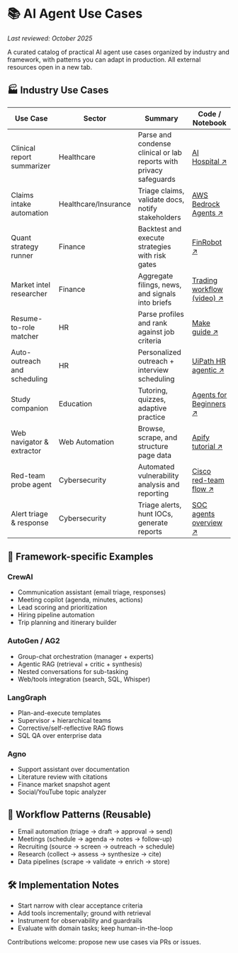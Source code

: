 # 📚 AI Agent Use Cases

_Last reviewed: October 2025_

A curated catalog of practical AI agent use cases organized by industry and framework, with patterns you can adapt in production. All external resources open in a new tab.

## 🏭 Industry Use Cases

| Use Case | Sector | Summary | Code / Notebook |
|---------|--------|---------|-----------------|
| Clinical report summarizer | Healthcare | Parse and condense clinical or lab reports with privacy safeguards | <a href="https://github.com/LibertFan/AI_Hospital" target="_blank" rel="noopener noreferrer">AI Hospital ↗</a> |
| Claims intake automation | Healthcare/Insurance | Triage claims, validate docs, notify stakeholders | <a href="https://aws-samples.github.io/amazon-bedrock-agents-healthcare-lifesciences/guides/" target="_blank" rel="noopener noreferrer">AWS Bedrock Agents ↗</a> |
| Quant strategy runner | Finance | Backtest and execute strategies with risk gates | <a href="https://github.com/AI4Finance-Foundation/FinRobot" target="_blank" rel="noopener noreferrer">FinRobot ↗</a> |
| Market intel researcher | Finance | Aggregate filings, news, and signals into briefs | <a href="https://www.youtube.com/watch?v=izW4abxIWe8" target="_blank" rel="noopener noreferrer">Trading workflow (video) ↗</a> |
| Resume-to-role matcher | HR | Parse profiles and rank against job criteria | <a href="https://www.make.com/en/how-to-guides/ai-recruiting-agent" target="_blank" rel="noopener noreferrer">Make guide ↗</a> |
| Auto-outreach and scheduling | HR | Personalized outreach + interview scheduling | <a href="https://www.uipath.com/solutions/department/hr-automation" target="_blank" rel="noopener noreferrer">UiPath HR agentic ↗</a> |
| Study companion | Education | Tutoring, quizzes, adaptive practice | <a href="https://github.com/microsoft/ai-agents-for-beginners" target="_blank" rel="noopener noreferrer">Agents for Beginners ↗</a> |
| Web navigator & extractor | Web Automation | Browse, scrape, and structure page data | <a href="https://blog.apify.com/ai-web-scraping-python/" target="_blank" rel="noopener noreferrer">Apify tutorial ↗</a> |
| Red-team probe agent | Cybersecurity | Automated vulnerability analysis and reporting | <a href="https://blogs.cisco.com/security/ai-agent-for-color-red" target="_blank" rel="noopener noreferrer">Cisco red-team flow ↗</a> |
| Alert triage & response | Cybersecurity | Triage alerts, hunt IOCs, generate reports | <a href="https://radiantsecurity.ai/learn/ai-agents/" target="_blank" rel="noopener noreferrer">SOC agents overview ↗</a> |

## 🔧 Framework-specific Examples

### CrewAI
- Communication assistant (email triage, responses)
- Meeting copilot (agenda, minutes, actions)
- Lead scoring and prioritization
- Hiring pipeline automation
- Trip planning and itinerary builder

### AutoGen / AG2
- Group-chat orchestration (manager + experts)
- Agentic RAG (retrieval + critic + synthesis)
- Nested conversations for sub-tasking
- Web/tools integration (search, SQL, Whisper)

### LangGraph
- Plan-and-execute templates
- Supervisor + hierarchical teams
- Corrective/self-reflective RAG flows
- SQL QA over enterprise data

### Agno
- Support assistant over documentation
- Literature review with citations
- Finance market snapshot agent
- Social/YouTube topic analyzer

## 🧩 Workflow Patterns (Reusable)
- Email automation (triage → draft → approval → send)
- Meetings (schedule → agenda → notes → follow-up)
- Recruiting (source → screen → outreach → schedule)
- Research (collect → assess → synthesize → cite)
- Data pipelines (scrape → validate → enrich → store)

## 🛠️ Implementation Notes
- Start narrow with clear acceptance criteria
- Add tools incrementally; ground with retrieval
- Instrument for observability and guardrails
- Evaluate with domain tasks; keep human-in-the-loop

Contributions welcome: propose new use cases via PRs or issues.
